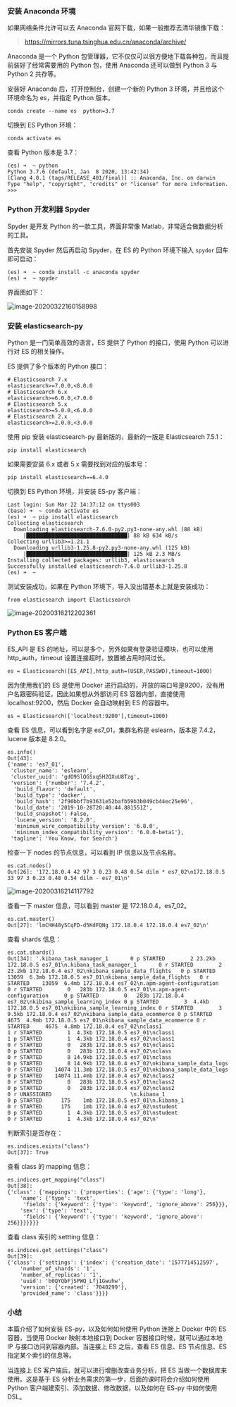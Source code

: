 ### 安装 Anaconda 环境

如果网络条件允许可以去 Anaconda 官网下载，如果一般推荐去清华镜像下载：

> <https://mirrors.tuna.tsinghua.edu.cn/anaconda/archive/>

Anaconda 是一个 Python 包管理器，它不仅仅可以很方便地下载各种包，而且提前装好了经常需要用的 Python 包，使用 Anaconda
还可以做到 Python 3 与 Python 2 共存等。

安装好 Anaconda 后，打开控制台，创建一个新的 Python 3 环境，并且给这个环境命名为 es，并指定 Python 版本。

    
    
    conda create --name es  python=3.7
    

切换到 ES Python 环境：

    
    
    conda activate es
    

查看 Python 版本是 3.7：

    
    
    (es) ➜  ~ python
    Python 3.7.6 (default, Jan  8 2020, 13:42:34)
    [Clang 4.0.1 (tags/RELEASE_401/final)] :: Anaconda, Inc. on darwin
    Type "help", "copyright", "credits" or "license" for more information.
    >>>
    

### Python 开发利器 Spyder

Spyder 是开发 Python 的一款工具，界面非常像 Matlab，非常适合做数据分析的工具。

首先安装 Spyder 然后再启动 Spyder，在 ES 的 Python 环境下输入 `spyder` 回车即可启动：

    
    
    (es) ➜  ~ conda install -c anaconda spyder
    (es) ➜  ~ spyder
    

界面图如下：

![image-20200322160158998](https://images.gitbook.cn/2020-04-07-063309.png)

### 安装 elasticsearch-py

Python 是一门简单高效的语言，ES 提供了 Python 的接口，使用 Python 可以进行对 ES 的相关操作。

ES 提供了多个版本的 Python 接口：

    
    
    # Elasticsearch 7.x
    elasticsearch>=7.0.0,<8.0.0
    # Elasticsearch 6.x
    elasticsearch>=6.0.0,<7.0.0
    # Elasticsearch 5.x
    elasticsearch>=5.0.0,<6.0.0
    # Elasticsearch 2.x
    elasticsearch>=2.0.0,<3.0.0
    

使用 pip 安装 elasticsearch-py 最新版的，最新的一版是 Elasticsearch 7.5.1：

    
    
    pip install elasticsearch
    

如果需要安装 6.x 或者 5.x 需要找到对应的版本号：

    
    
    pip install elasticsearch==6.4.0
    

切换到 ES Python 环境，并安装 ES-py 客户端：

    
    
    Last login: Sun Mar 22 14:37:12 on ttys003
    (base) ➜  ~ conda activate es
    (es) ➜  ~ pip install elasticsearch
    Collecting elasticsearch
      Downloading elasticsearch-7.6.0-py2.py3-none-any.whl (88 kB)
         |████████████████████████████████| 88 kB 634 kB/s
    Collecting urllib3>=1.21.1
      Downloading urllib3-1.25.8-py2.py3-none-any.whl (125 kB)
         |████████████████████████████████| 125 kB 2.3 MB/s
    Installing collected packages: urllib3, elasticsearch
    Successfully installed elasticsearch-7.6.0 urllib3-1.25.8
    (es) ➜  ~
    

测试安装成功，如果在 Python 环境下，导入没出错基本上就是安装成功：

    
    
    from elasticsearch import Elasticsearch
    

![image-20200316212202361](https://images.gitbook.cn/2020-04-07-063310.png)

### Python ES 客户端

ES_API 是 ES 的地址，可以是多个，另外如果有登录验证模块，也可以使用 http_auth，timeout 设置连接超时，放置被占用时间过长。

    
    
    es = Elasticsearch([ES_API],http_auth=(USER,PASSWD),timeout=1000)
    

因为使用我们的 ES 是使用 Docker 进行启动的，开放的端口号是9200，没有用户名跟密码验证，因此如果想从外部访问 ES 容器内部，直接使用
localhost:9200，然后 Docker 会自动映射到 ES 的容器中。

    
    
    es = Elasticsearch(['localhost:9200'],timeout=1000)
    

查看 ES 信息，可以看到名字是 es7_01，集群名称是 eslearn，版本是 7.4.2，lucene 版本是 8.2.0。

    
    
    es.info()
    Out[43]: 
    {'name': 'es7_01',
     'cluster_name': 'eslearn',
     'cluster_uuid': 'gdO9SlQGSxqSH2QXuU8Tzg',
     'version': {'number': '7.4.2',
      'build_flavor': 'default',
      'build_type': 'docker',
      'build_hash': '2f90bbf7b93631e52bafb59b3b049cb44ec25e96',
      'build_date': '2019-10-28T20:40:44.881551Z',
      'build_snapshot': False,
      'lucene_version': '8.2.0',
      'minimum_wire_compatibility_version': '6.8.0',
      'minimum_index_compatibility_version': '6.0.0-beta1'},
     'tagline': 'You Know, for Search'}
    

检查一下 nodes 的节点信息，可以看到 IP 信息以及节点名称。

    
    
    es.cat.nodes()
    Out[26]: '172.18.0.4 42 97 3 0.23 0.48 0.54 dilm * es7_02\n172.18.0.5 33 97 3 0.23 0.48 0.54 dilm - es7_01\n'
    

![image-20200316214117792](https://images.gitbook.cn/2020-04-07-063312.png)

查看一下 master 信息，可以看到 master 是 172.18.0.4，es7_02。

    
    
    es.cat.master()
    Out[27]: 'lmCHH48ySCqFD-d5KdFQNg 172.18.0.4 172.18.0.4 es7_02\n'
    

查看 shards 信息：

    
    
    es.cat.shards()
    Out[34]: '.kibana_task_manager_1       0 p STARTED        2 23.2kb 172.18.0.5 es7_01\n.kibana_task_manager_1       0 r STARTED        2 23.2kb 172.18.0.4 es7_02\nkibana_sample_data_flights   0 p STARTED    13059  6.3mb 172.18.0.5 es7_01\nkibana_sample_data_flights   0 r STARTED    13059  6.4mb 172.18.0.4 es7_02\n.apm-agent-configuration     0 r STARTED        0   283b 172.18.0.5 es7_01\n.apm-agent-configuration     0 p STARTED        0   283b 172.18.0.4 es7_02\nkibina_sample_learning_index 0 p STARTED        3  4.4kb 172.18.0.5 es7_01\nkibina_sample_learning_index 0 r STARTED        3  9.5kb 172.18.0.4 es7_02\nkibana_sample_data_ecommerce 0 p STARTED     4675  4.9mb 172.18.0.5 es7_01\nkibana_sample_data_ecommerce 0 r STARTED     4675  4.8mb 172.18.0.4 es7_02\nclass1                       1 r STARTED        1  4.3kb 172.18.0.5 es7_01\nclass1                       1 p STARTED        1  4.3kb 172.18.0.4 es7_02\nclass1                       0 r STARTED        0   283b 172.18.0.5 es7_01\nclass1                       0 p STARTED        0   283b 172.18.0.4 es7_02\nclass                        0 r STARTED        8 14.9kb 172.18.0.5 es7_01\nclass                        0 p STARTED        8 14.9kb 172.18.0.4 es7_02\nkibana_sample_data_logs      0 r STARTED    14074 11.3mb 172.18.0.5 es7_01\nkibana_sample_data_logs      0 p STARTED    14074 11.4mb 172.18.0.4 es7_02\nclass2                       0 r STARTED        0   283b 172.18.0.5 es7_01\nclass2                       0 p STARTED        0   283b 172.18.0.4 es7_02\nclass2                       0 r UNASSIGNED                         \n.kibana_1                    0 p STARTED      175    1mb 172.18.0.5 es7_01\n.kibana_1                    0 r STARTED      175    1mb 172.18.0.4 es7_02\nstudent                      0 p STARTED        1  4.3kb 172.18.0.5 es7_01\nstudent                      0 r STARTED        1  4.3kb 172.18.0.4 es7_02\n'
    

判断索引是否存在：

    
    
    es.indices.exists("class")
    Out[37]: True
    

查看 class 的 mapping 信息：

    
    
    es.indices.get_mapping("class")
    Out[38]: 
    {'class': {'mappings': {'properties': {'age': {'type': 'long'},
        'name': {'type': 'text',
         'fields': {'keyword': {'type': 'keyword', 'ignore_above': 256}}},
        'sex': {'type': 'text',
         'fields': {'keyword': {'type': 'keyword', 'ignore_above': 256}}}}}}}
    

查看 class 索引的 settting 信息：

    
    
    es.indices.get_settings("class")
    Out[39]: 
    {'class': {'settings': {'index': {'creation_date': '1577714512597',
        'number_of_shards': '1',
        'number_of_replicas': '1',
        'uuid': 'b0QYQbFjSPWQ_Lfj1Gwuhw',
        'version': {'created': '7040299'},
        'provided_name': 'class'}}}}
    

### 小结

本篇介绍了如何安装 ES-py，以及如何如何使用 Python 连接上 Docker 中的 ES 容器，当使用 Docker 映射本地接口到 Docker
容器接口时候，就可以通过本地 IP 与接口访问到容器内部。当连接上 ES 之后，查看 ES 信息、ES 节点信息、ES 指定某个索引的信息等。

当连接上 ES 客户端后，就可以进行增删改查业务分析，把 ES 当做一个数据库来使用。这是基于 ES 分析业务需求的第一步，后面的课时将会介绍如何使用
Python 客户端建索引、添加数据、修改数据，以及如何在 ES-py 中如何使用 DSL。


